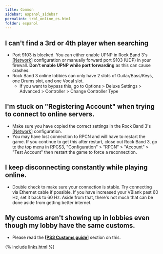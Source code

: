 ```yaml
---
title: Common
sidebar: espanol_sidebar
permalink: trbl_online_es.html
folder: espanol
---
```


## I can't find a 3rd or 4th player when searching
* Port 9103 is blocked. You can either enable UPNP in Rock Band 3's [[Network]](https://rb3pc.milohax.org/english/customconfiguration#network) configuration or manually forward port 9103 (UDP) in your firewall. **Don't enable UPNP while port forwarding** as this can cause crashes.
* Rock Band 3 online lobbies can only have 2 slots of Guitar/Bass/Keys, one Drums slot, and one Vocal slot.
	* If you want to bypass this, go to 
	Options > Deluxe Settings > Advanced > Controller > Change Controller Type

## I'm stuck on "Registering Account" when trying to connect to online servers.
* Make sure you have copied the correct settings in the Rock Band 3's [[Network]](https://rb3pc.milohax.org/english/customconfiguration#network) configuration.
* You may have lost connection to RPCN  and will have to restart the game. If you continue to get this after restart, close out Rock Band 3, go to the top menu in RPCS3, "Configuration" > "RPCN" > "Account" > "Test Account" then restart the game to force a reconnection.
 
## I keep disconnecting constantly while playing online.
* Double check to make sure your connection is stable. Try connecting via Ethernet cable if possible. If you have increased your VBlank past 60 Hz, set it back to 60 Hz. Aside from that, there's not much that can be done aside from getting better internet.

## My customs aren't showing up in lobbies even though my lobby have the same customs.
* Please read the [**[PS3 Customs guide]**](https://docs.google.com/document/d/1YwGNT1oPUgfek-p3sLCZv4b-PsO8Yv9eobx5fV6W2vQ/edit#heading=h.qxzngdakbkv) section on this.

{% include links.html %}